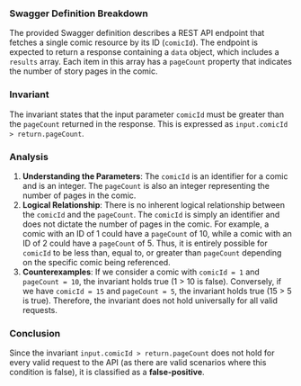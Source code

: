 ### Swagger Definition Breakdown
The provided Swagger definition describes a REST API endpoint that fetches a single comic resource by its ID (`comicId`). The endpoint is expected to return a response containing a `data` object, which includes a `results` array. Each item in this array has a `pageCount` property that indicates the number of story pages in the comic.

### Invariant
The invariant states that the input parameter `comicId` must be greater than the `pageCount` returned in the response. This is expressed as `input.comicId > return.pageCount`.

### Analysis
1. **Understanding the Parameters**: The `comicId` is an identifier for a comic and is an integer. The `pageCount` is also an integer representing the number of pages in the comic.
2. **Logical Relationship**: There is no inherent logical relationship between the `comicId` and the `pageCount`. The `comicId` is simply an identifier and does not dictate the number of pages in the comic. For example, a comic with an ID of 1 could have a `pageCount` of 10, while a comic with an ID of 2 could have a `pageCount` of 5. Thus, it is entirely possible for `comicId` to be less than, equal to, or greater than `pageCount` depending on the specific comic being referenced.
3. **Counterexamples**: If we consider a comic with `comicId = 1` and `pageCount = 10`, the invariant holds true (1 > 10 is false). Conversely, if we have `comicId = 15` and `pageCount = 5`, the invariant holds true (15 > 5 is true). Therefore, the invariant does not hold universally for all valid requests.

### Conclusion
Since the invariant `input.comicId > return.pageCount` does not hold for every valid request to the API (as there are valid scenarios where this condition is false), it is classified as a **false-positive**.

